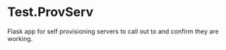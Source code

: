 Test.ProvServ
=============

Flask app for self provisioning servers to call out to and confirm they are working.
